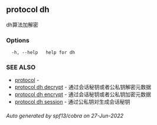 ## protocol dh

dh算法加解密

### Options

```
  -h, --help   help for dh
```

### SEE ALSO

* [protocol](protocol.md)	 - 
* [protocol dh decrypt](protocol_dh_decrypt.md)	 - 通过会话秘钥或者公私钥解密元数据
* [protocol dh encrypt](protocol_dh_encrypt.md)	 - 通过会话秘钥或者公私钥加密元数据
* [protocol dh session](protocol_dh_session.md)	 - 通过公私钥对生成会话秘钥

###### Auto generated by spf13/cobra on 27-Jun-2022
